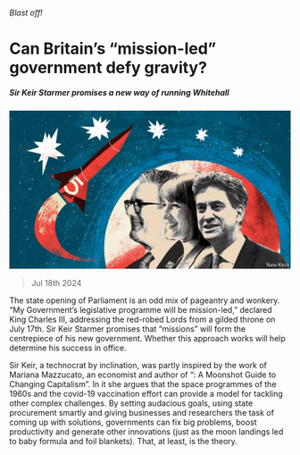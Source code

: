 ###### Blast off!

# Can Britain’s “mission-led” government defy gravity? 

##### Sir Keir Starmer promises a new way of running Whitehall 

![image](images/20240720_BRD001.jpg) 

> Jul 18th 2024 

The state opening of Parliament is an odd mix of pageantry and wonkery. “My Government’s legislative programme will be mission-led,” declared King Charles III, addressing the red-robed Lords from a gilded throne on July 17th. Sir Keir Starmer promises that “missions” will form the centrepiece of his new government. Whether this approach works will help determine his success in office. 

Sir Keir, a technocrat by inclination, was partly inspired by the work of Mariana Mazzucato, an economist and author of “: A Moonshot Guide to Changing Capitalism”. In it she argues that the space programmes of the 1960s and the covid-19 vaccination effort can provide a model for tackling other complex challenges. By setting audacious goals, using state procurement smartly and giving businesses and researchers the task of coming up with solutions, governments can fix big problems, boost productivity and generate other innovations (just as the moon landings led to baby formula and foil blankets). That, at least, is the theory.

